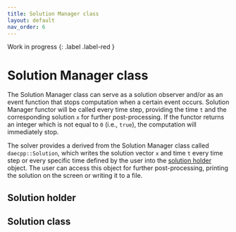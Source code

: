 ```yaml
---
title: Solution Manager class
layout: default
nav_order: 6
---
```


Work in progress
{: .label .label-red }

# Solution Manager class

The Solution Manager class can serve as a solution observer and/or as an event function that stops computation when a certain event occurs. Solution Manager functor will be called every time step, providing the time `t` and the corresponding solution `x` for further post-processing. If the functor returns an integer which is not equal to `0` (i.e., `true`), the computation will immediately stop.

The solver provides a derived from the Solution Manager class called `daecpp::Solution`, which writes the solution vector `x` and time `t` every time step or every specific time defined by the user into the [solution holder](#solution-holder) object. The user can access this object for further post-processing, printing the solution on the screen or writing it to a file.

## Solution holder

## Solution class
